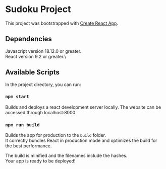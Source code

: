 # Sudoku Project

This project was bootstrapped with [Create React App](https://github.com/facebook/create-react-app).

## Dependencies
Javascript version 18.12.0 or greater.\
React version 9.2 or greater.\


## Available Scripts

In the project directory, you can run:

### `npm start`

Builds and deploys a react development server locally. The website can be accessed through localhost:8000

### `npm run build`

Builds the app for production to the `build` folder.\
It correctly bundles React in production mode and optimizes the build for the best performance.

The build is minified and the filenames include the hashes.\
Your app is ready to be deployed!

